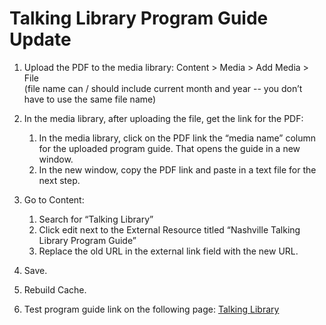 # Talking Library Program Guide Update

1. Upload the PDF to the media library: Content > Media > Add Media > File  
(file name can / should include current month and year -- you don’t have to use the same file name)

1. In the media library, after uploading the file, get the link for the PDF:
      1. In the media library, click on the PDF link the “media name” column for the uploaded program guide. That opens the guide in a new window.
      1. In the new window, copy the PDF link and paste in a text file for the next step.

1. Go to Content:
      1. Search for “Talking Library”
      1. Click edit next to the External Resource titled “Nashville Talking Library Program Guide”
      1. Replace the old URL in the external link field with the new URL.

1. Save.

1. Rebuild Cache.

1. Test program guide link on the following page: [Talking Library](https://library.nashville.org/services/nashville-talking-library)
